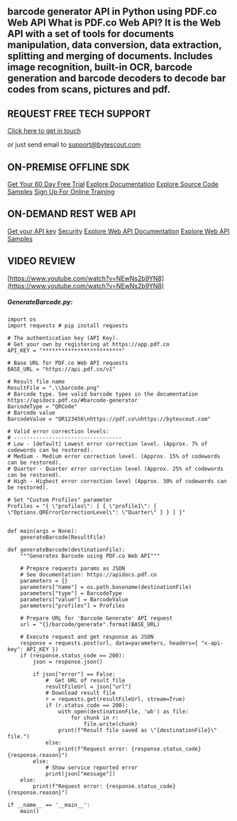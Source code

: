 ## barcode generator API in Python using PDF.co Web API What is PDF.co Web API? It is the Web API with a set of tools for documents manipulation, data conversion, data extraction, splitting and merging of documents. Includes image recognition, built-in OCR, barcode generation and barcode decoders to decode bar codes from scans, pictures and pdf.

## REQUEST FREE TECH SUPPORT

[Click here to get in touch](https://bytescout.zendesk.com/hc/en-us/requests/new?subject=PDF.co%20Web%20API%20Question)

or just send email to [support@bytescout.com](mailto:support@bytescout.com?subject=PDF.co%20Web%20API%20Question) 

## ON-PREMISE OFFLINE SDK 

[Get Your 60 Day Free Trial](https://bytescout.com/download/web-installer?utm_source=github-readme)
[Explore Documentation](https://bytescout.com/documentation/index.html?utm_source=github-readme)
[Explore Source Code Samples](https://github.com/bytescout/ByteScout-SDK-SourceCode/)
[Sign Up For Online Training](https://academy.bytescout.com/)


## ON-DEMAND REST WEB API

[Get your API key](https://app.pdf.co/signup?utm_source=github-readme)
[Security](https://pdf.co/security)
[Explore Web API Documentation](https://apidocs.pdf.co?utm_source=github-readme)
[Explore Web API Samples](https://github.com/bytescout/ByteScout-SDK-SourceCode/tree/master/PDF.co%20Web%20API)

## VIDEO REVIEW

[https://www.youtube.com/watch?v=NEwNs2b9YN8](https://www.youtube.com/watch?v=NEwNs2b9YN8)




<!-- code block begin -->

##### **GenerateBarcode.py:**
    
```
import os
import requests # pip install requests

# The authentication key (API Key).
# Get your own by registering at https://app.pdf.co
API_KEY = "*************************"

# Base URL for PDF.co Web API requests
BASE_URL = "https://api.pdf.co/v1"

# Result file name
ResultFile = ".\\barcode.png"
# Barcode type. See valid barcode types in the documentation https://apidocs.pdf.co/#barcode-generator
BarcodeType = "QRCode"
# Barcode value
BarcodeValue = "QR123456\nhttps://pdf.co\nhttps://bytescout.com"

# Valid error correction levels:
# ----------------------------------
# Low - [default] Lowest error correction level. (Approx. 7% of codewords can be restored).
# Medium - Medium error correction level. (Approx. 15% of codewords can be restored).
# Quarter - Quarter error correction level (Approx. 25% of codewords can be restored).
# High - Highest error correction level (Approx. 30% of codewords can be restored).

# Set "Custom Profiles" parameter
Profiles = "{ \"profiles\": [ { \"profile1\": { \"Options.QRErrorCorrectionLevel\": \"Quarter\" } } ] }"


def main(args = None):
    generateBarcode(ResultFile)

def generateBarcode(destinationFile):
    """Generates Barcode using PDF.co Web API"""

    # Prepare requests params as JSON
    # See documentation: https://apidocs.pdf.co
    parameters = {}
    parameters["name"] = os.path.basename(destinationFile)
    parameters["type"] = BarcodeType
    parameters["value"] = BarcodeValue
    parameters["profiles"] = Profiles

    # Prepare URL for 'Barcode Generate' API request
    url = "{}/barcode/generate".format(BASE_URL)

    # Execute request and get response as JSON
    response = requests.post(url, data=parameters, headers={ "x-api-key": API_KEY })
    if (response.status_code == 200):
        json = response.json()

        if json["error"] == False:
            #  Get URL of result file
            resultFileUrl = json["url"]            
            # Download result file
            r = requests.get(resultFileUrl, stream=True)
            if (r.status_code == 200):
                with open(destinationFile, 'wb') as file:
                    for chunk in r:
                        file.write(chunk)
                print(f"Result file saved as \"{destinationFile}\" file.")
            else:
                print(f"Request error: {response.status_code} {response.reason}")
        else:
            # Show service reported error
            print(json["message"])
    else:
        print(f"Request error: {response.status_code} {response.reason}")

if __name__ == '__main__':
    main()
```

<!-- code block end -->